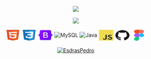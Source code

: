 <p align="center">
    <img align="center" src="https://github-readme-stats.vercel.app/api?username=EsdrasPedro&show_icons=true">
</p>

<p align="center">
  <img align="center" height="190" src="https://github-readme-stats.anuraghazra1.vercel.app/api/top-langs/?username=EsdrasPedro&layout=compact"/>
</p>

<p align="center">
  <img align="center" alt="HTML" height="30" width="40" src="https://raw.githubusercontent.com/devicons/devicon/master/icons/html5/html5-original.svg">
  <img align="center" alt="CSS" height="30" width="40" src="https://raw.githubusercontent.com/devicons/devicon/master/icons/css3/css3-original.svg">
  <img align="center" alt="Bootstrap" height="35" width="40" src="https://raw.githubusercontent.com/devicons/devicon/v2.15.1/icons/bootstrap/bootstrap-original.svg">
  <img align="center" alt="MySQL" height="30" width="40" src="https://cdn.jsdelivr.net/gh/devicons/devicon/icons/mysql/mysql-original.svg">
  <img align="center" alt="Java" height="40" width="50" src="https://cdn.jsdelivr.net/gh/devicons/devicon/icons/java/java-original-wordmark.svg">
  <img align="center" alt="JavaScript" height="30" width="40" src="https://raw.githubusercontent.com/devicons/devicon/v2.15.1/icons/javascript/javascript-original.svg">
  <img align="center" alt="GitHub" height="30" width="40" src="https://raw.githubusercontent.com/devicons/devicon/v2.15.1/icons/github/github-original.svg">
  <img align="center" alt="Figma" height="30" width="40" src="https://raw.githubusercontent.com/devicons/devicon/v2.15.1/icons/figma/figma-original.svg">
</p>

<p align="center">
  <a href="https://www.linkedin.com/in/esdraspedro/">
    <img align="center" src="https://cdn.jsdelivr.net/npm/simple-icons@6.9.0/icons/linkedin.svg" alt="EsdrasPedro" height="35" width="35"/>
  </a>
</p>
